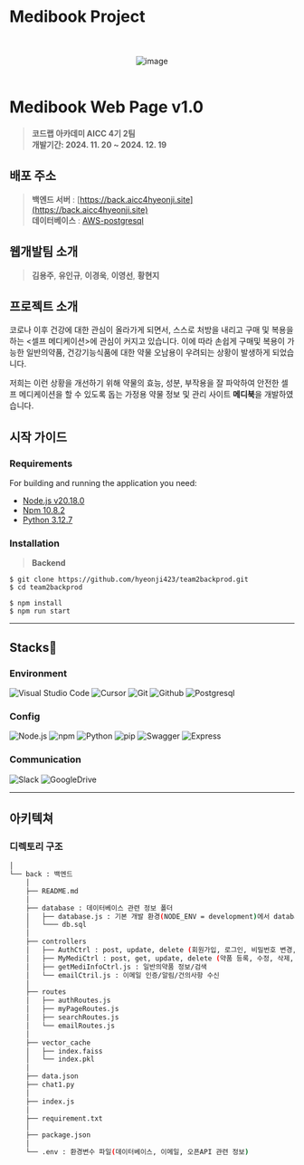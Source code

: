 # Medibook Project
<div align="center" margin="20px 0">
  <br/><br/>
    <img alt="image" src="https://github.com/hyeonji423/project_front/blob/main/src/assets/medi_logo.png?raw=true">
  <br/><br/>
</div>


# Medibook Web Page v1.0
> **코드랩 아카데미 AICC 4기 2팀** <br/> **개발기간: 2024. 11. 20 ~ 2024. 12. 19**<br/>
## 배포 주소
> **백엔드 서버** : [https://back.aicc4hyeonji.site](https://back.aicc4hyeonji.site)<br>
> **데이터베이스** : [AWS-postgresql](https://107.21.20.220)<br>


## 웹개발팀 소개
> **김용주**, **유인규**, **이경욱**, **이영선**, **황현지**


## 프로젝트 소개
코로나 이후 건강에 대한 관심이 올라가게 되면서, 스스로 처방을 내리고 구매 및 복용을 하는 <셀프 메디케이션>에 관심이 커지고 있습니다. 이에 따라 손쉽게 구매및 복용이 가능한 일반의약품, 건강기능식품에 대한 약물 오남용이 우려되는 상황이 발생하게 되었습니다.

저희는 이런 상황을 개선하기 위해 약물의 효능, 성분, 부작용을 잘 파악하여 안전한 셀프 메디케이션을 할 수 있도록 돕는 가정용 약물 정보 및 관리 사이트 **메디북**을 개발하였습니다.


## 시작 가이드
### Requirements
For building and running the application you need:
- [Node.js v20.18.0](https://nodejs.org/ko/download/package-manager)
- [Npm 10.8.2](https://www.npmjs.com/package/npm/v/9.2.0)
- [Python 3.12.7](https://www.python.org/downloads/windows/)
### Installation
> **Backend**
``` backend
$ git clone https://github.com/hyeonji423/team2backprod.git
$ cd team2backprod
```
```
$ npm install
$ npm run start
```

---
## Stacks💊
### Environment
![Visual Studio Code](https://img.shields.io/badge/Visual%20Studio%20Code-007ACC?style=for-the-badge&logo=Visual%20Studio%20Code&logoColor=white)
![Cursor](https://img.shields.io/badge/Cursor-000000?style=for-the-badge&logo=Cursor&logoColor=white)
![Git](https://img.shields.io/badge/Git-F05032?style=for-the-badge&logo=Git&logoColor=white)
![Github](https://img.shields.io/badge/GitHub-181717?style=for-the-badge&logo=GitHub&logoColor=white)
![Postgresql](https://img.shields.io/badge/Postgresql-4169E1?style=for-the-badge&logo=Postgresql&logoColor=white)

### Config
![Node.js](https://img.shields.io/badge/Node.js-339933?style=for-the-badge&logo=Node.js&logoColor=white)
![npm](https://img.shields.io/badge/npm-CB3837?style=for-the-badge&logo=npm&logoColor=white)
![Python](https://img.shields.io/badge/Python-3776AB?style=for-the-badge&logo=Python&logoColor=white)
![pip](https://img.shields.io/badge/pip-3776AB?style=for-the-badge&logo=pip&logoColor=white)
![Swagger](https://img.shields.io/badge/Swagger-85EA2D?style=for-the-badge&logo=Swagger&logoColor=white)
![Express](https://img.shields.io/badge/Express-000000?style=for-the-badge&logo=Express&logoColor=white)

### Communication
![Slack](https://img.shields.io/badge/Slack-4A154B?style=for-the-badge&logo=Slack&logoColor=white)
![GoogleDrive](https://img.shields.io/badge/GoogleDrive-4285F4?style=for-the-badge&logo=GoogleDrive&logoColor=white)


---
## 아키텍쳐
### 디렉토리 구조
```bash
│
└── back : 백엔드
    │
    ├── README.md
    │
    ├── database : 데이터베이스 관련 정보 폴더
    │   ├── database.js : 기본 개발 환경(NODE_ENV = development)에서 database 설정 파일
    │   └─── db.sql
    │ 
    ├── controllers
    │   ├── AuthCtrl : post, update, delete (회원가입, 로그인, 비밀번호 변경, 회원탈퇴)
    │   ├── MyMediCtrl : post, get, update, delete (약품 등록, 수정, 삭제, 목록)
    │   ├── getMediInfoCtrl.js : 일반의약품 정보/검색
    │   └── emailCtril.js : 이메일 인증/알림/건의사항 수신
    │
    ├── routes
    │   ├── authRoutes.js
    │   ├── myPageRoutes.js
    │   ├── searchRoutes.js
    │   └── emailRoutes.js
    │
    ├── vector_cache
    │   ├── index.faiss
    │   └── index.pkl
    │
    ├── data.json
    ├── chat1.py
    │
    ├── index.js
    │
    ├── requirement.txt
    │
    ├── package.json
    │
    └── .env : 환경변수 파일(데이터베이스, 이메일, 오픈API 관련 정보)



